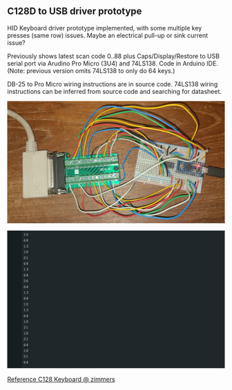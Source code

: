 ## C128D to USB driver prototype ##

HID Keyboard driver prototype implemented, with some multiple key presses (same row) issues.  Maybe an electrical pull-up or sink current issue?

Previously shows latest scan code 0..88 plus Caps/Display/Restore to USB serial port via Arudino Pro Micro (3U4) and 74LS138.  Code in Arduino IDE.
(Note: previous version omits 74LS138 to only do 64 keys.)

DB-25 to Pro Micro wiring instructions are in source code.  74LS138 wiring instructions can be inferred from source code and searching for datasheet.

![prototype2.jpg](prototype2.jpg)

![serialout.jpg](serialout.jpg)

[Reference C128 Keyboard @ zimmers](http://www.zimmers.net/anonftp/pub/cbm/schematics/computers/c128/servicemanuals/manual/51.gif)